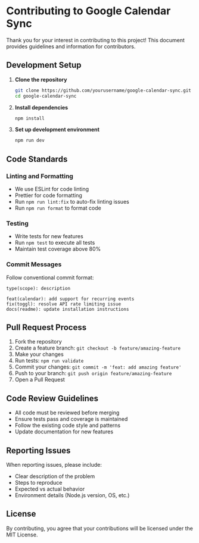# Contributing to Google Calendar Sync

Thank you for your interest in contributing to this project! This document provides guidelines and information for contributors.

## Development Setup

1. **Clone the repository**
   ```bash
   git clone https://github.com/yourusername/google-calendar-sync.git
   cd google-calendar-sync
   ```

2. **Install dependencies**
   ```bash
   npm install
   ```

3. **Set up development environment**
   ```bash
   npm run dev
   ```

## Code Standards

### Linting and Formatting
- We use ESLint for code linting
- Prettier for code formatting
- Run `npm run lint:fix` to auto-fix linting issues
- Run `npm run format` to format code

### Testing
- Write tests for new features
- Run `npm test` to execute all tests
- Maintain test coverage above 80%

### Commit Messages
Follow conventional commit format:
```
type(scope): description

feat(calendar): add support for recurring events
fix(toggl): resolve API rate limiting issue
docs(readme): update installation instructions
```

## Pull Request Process

1. Fork the repository
2. Create a feature branch: `git checkout -b feature/amazing-feature`
3. Make your changes
4. Run tests: `npm run validate`
5. Commit your changes: `git commit -m 'feat: add amazing feature'`
6. Push to your branch: `git push origin feature/amazing-feature`
7. Open a Pull Request

## Code Review Guidelines

- All code must be reviewed before merging
- Ensure tests pass and coverage is maintained
- Follow the existing code style and patterns
- Update documentation for new features

## Reporting Issues

When reporting issues, please include:
- Clear description of the problem
- Steps to reproduce
- Expected vs actual behavior
- Environment details (Node.js version, OS, etc.)

## License

By contributing, you agree that your contributions will be licensed under the MIT License.
